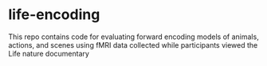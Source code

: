# life-encoding
This repo contains code for evaluating forward encoding models of animals, actions, and scenes using fMRI data collected while participants viewed the Life nature documentary


